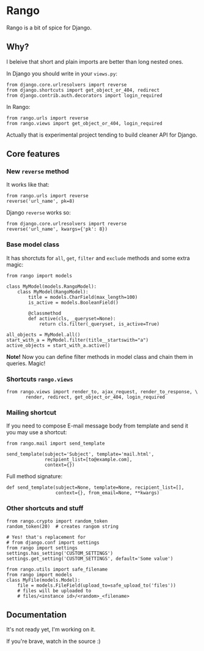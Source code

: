 Rango
=====

Rango is a bit of spice for Django.

Why?
----

I beleive that short and plain imports are better than long
nested ones.

In Django you should write in your ``views.py``:

    from django.core.urlresolvers import reverse
    from django.shortcuts import get_object_or_404, redirect
    from django.contrib.auth.decorators import login_required

In Rango:

    from rango.urls import reverse
    from rango.views import get_object_or_404, login_required

Actually that is experimental project tending to build cleaner
API for Django.

Core features
-------------

### New ``reverse`` method

It works like that:

    from rango.urls import reverse
    reverse('url_name', pk=8)

Django ``reverse`` works so:

    from django.core.urlresolvers import reverse
    reverse('url_name', kwargs={'pk': 8})

### Base model class

It has shorctuts for ``all``, ``get``, ``filter`` and ``exclude``
methods and some extra magic:

    from rango import models

    class MyModel(models.RangoModel):
        class MyModel(RangoModel):
            title = models.CharField(max_length=100)
            is_active = models.BooleanField()

            @classmethod
            def active(cls, _queryset=None):
                return cls.filter(_queryset, is_active=True)

    all_objects = MyModel.all()
    start_with_a = MyModel.filter(title__startswith="a")
    active_objects = start_with_a.active()

**Note!** Now you can define filter methods in model class
and chain them in queries. Magic!

### Shortcuts ``rango.views``

    from rango.views import render_to, ajax_request, render_to_response, \
           render, redirect, get_object_or_404, login_required

### Mailing shortcut

If you need to compose E-mail message body from template and
send it you may use a shortcut:

    from rango.mail import send_template

    send_template(subject='Subject', template='mail.html',
                  recipient_list=[to@example.com],
                  context={})

Full method signature:

    def send_template(subject=None, template=None, recipient_list=[],
                      context={}, from_email=None, **kwargs)

### Other shortcuts and stuff

    from rango.crypto import random_token
    random_token(20)  # creates rangom string

    # Yes! that's replacement for
    # from django.conf import settings
    from rango import settings
    settings.has_setting('CUSTOM_SETTINGS')
    settings.get_setting('CUSTOM_SETTINGS', default='Some value')

    from rango.utils import safe_filename
    from rango import models
    class MyFile(models.Model):
        file = models.FileField(upload_to=safe_upload_to('files'))
        # files will be uploaded to
        # files/<instance id>/<random>_<filename>


Documentation
-------------

It's not ready yet, I'm working on it.

If you're brave, watch in the source :)
